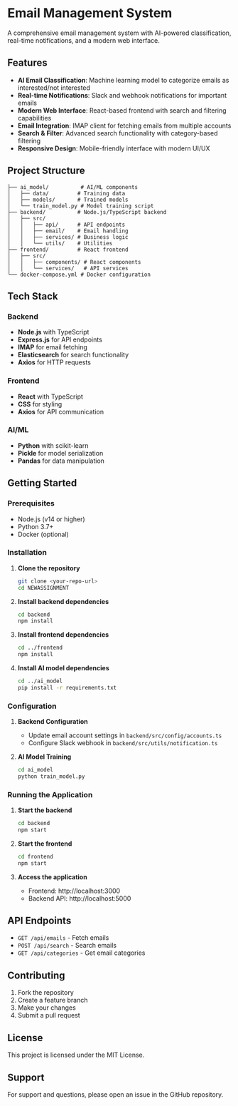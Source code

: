 # Email Management System

A comprehensive email management system with AI-powered classification, real-time notifications, and a modern web interface.

## Features

- **AI Email Classification**: Machine learning model to categorize emails as interested/not interested
- **Real-time Notifications**: Slack and webhook notifications for important emails
- **Modern Web Interface**: React-based frontend with search and filtering capabilities
- **Email Integration**: IMAP client for fetching emails from multiple accounts
- **Search & Filter**: Advanced search functionality with category-based filtering
- **Responsive Design**: Mobile-friendly interface with modern UI/UX

## Project Structure

```
├── ai_model/          # AI/ML components
│   ├── data/         # Training data
│   ├── models/       # Trained models
│   └── train_model.py # Model training script
├── backend/          # Node.js/TypeScript backend
│   ├── src/
│   │   ├── api/      # API endpoints
│   │   ├── email/    # Email handling
│   │   ├── services/ # Business logic
│   │   └── utils/    # Utilities
├── frontend/         # React frontend
│   ├── src/
│   │   ├── components/ # React components
│   │   └── services/   # API services
└── docker-compose.yml # Docker configuration
```

## Tech Stack

### Backend
- **Node.js** with TypeScript
- **Express.js** for API endpoints
- **IMAP** for email fetching
- **Elasticsearch** for search functionality
- **Axios** for HTTP requests

### Frontend
- **React** with TypeScript
- **CSS** for styling
- **Axios** for API communication

### AI/ML
- **Python** with scikit-learn
- **Pickle** for model serialization
- **Pandas** for data manipulation

## Getting Started

### Prerequisites
- Node.js (v14 or higher)
- Python 3.7+
- Docker (optional)

### Installation

1. **Clone the repository**
   ```bash
   git clone <your-repo-url>
   cd NEWASSIGNMENT
   ```

2. **Install backend dependencies**
   ```bash
   cd backend
   npm install
   ```

3. **Install frontend dependencies**
   ```bash
   cd ../frontend
   npm install
   ```

4. **Install AI model dependencies**
   ```bash
   cd ../ai_model
   pip install -r requirements.txt
   ```

### Configuration

1. **Backend Configuration**
   - Update email account settings in `backend/src/config/accounts.ts`
   - Configure Slack webhook in `backend/src/utils/notification.ts`

2. **AI Model Training**
   ```bash
   cd ai_model
   python train_model.py
   ```

### Running the Application

1. **Start the backend**
   ```bash
   cd backend
   npm start
   ```

2. **Start the frontend**
   ```bash
   cd frontend
   npm start
   ```

3. **Access the application**
   - Frontend: http://localhost:3000
   - Backend API: http://localhost:5000

## API Endpoints

- `GET /api/emails` - Fetch emails
- `POST /api/search` - Search emails
- `GET /api/categories` - Get email categories

## Contributing

1. Fork the repository
2. Create a feature branch
3. Make your changes
4. Submit a pull request

## License

This project is licensed under the MIT License.

## Support

For support and questions, please open an issue in the GitHub repository. 
